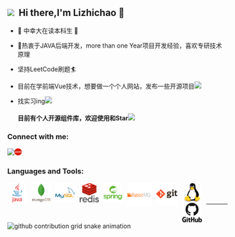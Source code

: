 ## <img src="https://camo.githubusercontent.com/ee9d678a838fdc800a7b1449bae75552c13bfa5afeb275eb6b315e02499c8ba0/68747470733a2f2f656d6f6a69732e736c61636b6d6f6a69732e636f6d2f656d6f6a69732f696d616765732f313533313834393433302f343234362f626c6f622d73756e676c61737365732e6769663f31353331383439343330"  width="60" style="padding-right:10px">Hi there,I'm Lizhichao 👋

* 🌱 中幸大在读本科生 🤣

* 💬热衷于JAVA后端开发，more than one Year项目开发经验，喜欢专研技术原理

* 坚持LeetCode刷题🏄

* 目前在学前端Vue技术，想要做一个个人网站，发布一些开源项目<img src="  https://camo.githubusercontent.com/2fa9a884d43000873de7a1c7f96f78971ce1e7af7e5fbf8aad7ec600974992e6/68747470733a2f2f6d656469612e67697068792e636f6d2f6d656469612f31326f75664342304d795a31476f2f67697068792e676966" style="padding-bottom:-10px;">

* 找实习ing<img src="  https://camo.githubusercontent.com/0df1c27a194a654fe3b03c9dfe318fb0c9a62e994ed1042e611408aa3f4fa3f6/68747470733a2f2f6d656469612e67697068792e636f6d2f6d656469612f6d47634e6a736657416a593541455a4e77362f67697068792e676966" width="60px">

  #### 目前有个人开源组件库，欢迎使用和Star<img src="https://camo.githubusercontent.com/870d765b5c096038f097185a0ffa08df4011c0491b8039f3a7d5eeebf4d82c7e/68747470733a2f2f6d656469612e67697068792e636f6d2f6d656469612f57556c706c634d704f43456d5447427442572f67697068792e676966" width="60px">

### Connect with me:

<a href="mailto:2658085068lzc@gmail.com"> <img src="https://cdn.icon-icons.com/icons2/2642/PNG/96/google_mail_gmail_logo_icon_159346.png" width="4.1%"/></a><a href="https://blog.csdn.net/x2658085067?spm=1000.2115.3001.5343"><img src="https://raw.githubusercontent.com/L-zhichao/L-zhichao/ce340292cafda8829b2754e6bf8eed866b2bdb5f/img/csdn.svg" width="3.3%"/></a> 

### Languages and Tools:

<img align="left" alt="Visual Studio Code" width="45px" src="https://raw.githubusercontent.com/devicons/devicon/6910f0503efdd315c8f9b858234310c06e04d9c0/icons/java/java-original-wordmark.svg" style="padding-right:10px;" />
<img align="left" alt="MongoDB" width="45px" src="https://raw.githubusercontent.com/devicons/devicon/6910f0503efdd315c8f9b858234310c06e04d9c0/icons/mongodb/mongodb-original-wordmark.svg" style="padding-right:10px;" />
<img align="left" alt="MongoDB" width="45px" src="https://raw.githubusercontent.com/devicons/devicon/6910f0503efdd315c8f9b858234310c06e04d9c0/icons/mysql/mysql-original-wordmark.svg" style="padding-right:10px;" />
<img align="left" alt="MongoDB" width="45px" src="https://raw.githubusercontent.com/devicons/devicon/6910f0503efdd315c8f9b858234310c06e04d9c0/icons/redis/redis-original-wordmark.svg" style="padding-right:10px;" />
<img align="left" alt="MongoDB" width="45px" src="https://raw.githubusercontent.com/devicons/devicon/6910f0503efdd315c8f9b858234310c06e04d9c0/icons/spring/spring-original-wordmark.svg" style="padding-right:10px;" />
<img align="left" alt="MongoDB" width="55px" src="https://raw.githubusercontent.com/devicons/devicon/6910f0503efdd315c8f9b858234310c06e04d9c0/icons/rabbitmq/rabbitmq-original-wordmark.svg" style="padding-right:10px;" />
<img align="left" alt="MongoDB" width="50px" src="https://raw.githubusercontent.com/devicons/devicon/6910f0503efdd315c8f9b858234310c06e04d9c0/icons/git/git-original-wordmark.svg" style="padding-right:10px;" />
<img align="left" alt="MongoDB" width="45px" src="https://raw.githubusercontent.com/devicons/devicon/6910f0503efdd315c8f9b858234310c06e04d9c0/icons/linux/linux-original.svg" style="padding-right:10px;" />
<img align="left" alt="GitHub" width="45px" src=" https://raw.githubusercontent.com/devicons/devicon/6910f0503efdd315c8f9b858234310c06e04d9c0/icons/github/github-original-wordmark.svg" style="padding-right:10px;" />

<br />
<br />


---

<picture>
  <source
    media="(prefers-color-scheme: dark)"
    srcset="https://raw.githubusercontent.com/L-zhichiao/snk/output/github-contribution-grid-snake-dark.svg"
  />
  <source
    media="(prefers-color-scheme: light)"
    srcset="https://raw.githubusercontent.com/L-zhichao/snk/output/github-contribution-grid-snake.svg"
  />
  <img
    alt="github contribution grid snake animation"
    src="https://raw.githubusercontent.com/L-zhichao/snk/output/github-contribution-grid-snake.svg"
  />
</picture>

